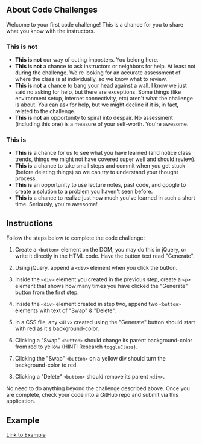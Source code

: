 ## About Code Challenges

Welcome to your first code challenge! This is a chance for you to share what you know with the instructors.

### This is not

- **This is not** our way of outing imposters. You belong here.
- **This is not** a chance to ask instructors or neighbors for help. At least not during the challenge. We're looking for an accurate assessment of where the class is at individually, so we know what to review.
- **This is not** a chance to bang your head against a wall. I know we just said no asking for help, but there are exceptions. Some things (like environment setup, internet connectivity, etc) aren't what the challenge is about. You can ask for help, but we might decline if it is, in fact, related to the challenge.
- **This is not** an opportunity to spiral into despair. No assessment (including this one) is a measure of your self-worth. You're awesome.

### This is

- **This is** a chance for us to see what you have learned (and notice class trends, things we might not have covered super well and should review).
- **This is** a chance to take small steps and commit when you get stuck (before deleting things) so we can try to understand your thought process.
- **This is** an opportunity to use lecture notes, past code, and google to create a solution to a problem you haven't seen before.
- **This is** a chance to realize just how much you've learned in such a short time. Seriously, you're awesome!

## Instructions

Follow the steps below to complete the code challenge:

1. Create a `<button>` element on the DOM, you may do this in jQuery, or write it directly in the HTML code. Have the button text read "Generate". 

2. Using jQuery, append a `<div>` element when you click the button.

3. Inside the `<div>` element you created in the previous step, create a `<p>` element that shows how many times you have clicked the "Generate" button from the first step.

4. Inside the `<div>` element created in step two, append two `<button>` elements with text of "Swap" & "Delete". 

5. In a CSS file, any `<div>` created using the "Generate" button should start with red as it's background-color.

6. Clicking a "Swap" `<button>` should change its parent background-color from red to yellow (HINT: Research `toggleClass`).

7. Clicking the "Swap" `<button>` on a yellow div should turn the background-color to red.

8. Clicking a "Delete" `<button>` should remove its parent `<div>`. 

No need to do anything beyond the challenge described above. Once you are complete, check your code into a GitHub repo and submit via this application.


## Example

[Link to Example](https://media.giphy.com/media/3ohzdZKPnR7PFXbzsQ/source.gif)
